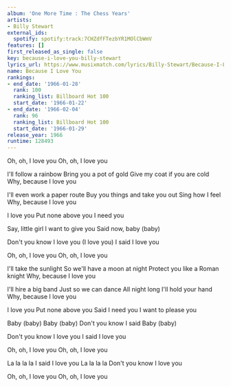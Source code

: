 ```yaml
---
album: 'One More Time : The Chess Years'
artists:
- Billy Stewart
external_ids:
  spotify: spotify:track:7CHZdfFTezbYR1MOlCbWmV
features: []
first_released_as_single: false
key: because-i-love-you-billy-stewart
lyrics_url: https://www.musixmatch.com/lyrics/Billy-Stewart/Because-I-Love-You
name: Because I Love You
rankings:
- end_date: '1966-01-28'
  rank: 100
  ranking_list: Billboard Hot 100
  start_date: '1966-01-22'
- end_date: '1966-02-04'
  rank: 96
  ranking_list: Billboard Hot 100
  start_date: '1966-01-29'
release_year: 1966
runtime: 128493
---
```

Oh, oh, I love you
Oh, oh, I love you

I'll follow a rainbow
Bring you a pot of gold
Give my coat if you are cold
Why, because I love you

I'll even work a paper route
Buy you things and take you out
Sing how I feel
Why, because I love you

I love you
Put none above you
I need you

Say, little girl
I want to give you
Said now, baby (baby)

Don't you know I love you
(I love you)
I said I love you

Oh, oh, I love you
Oh, oh, I love you

I'll take the sunlight
So we'll have a moon at night
Protect you like a Roman knight
Why, because I love you

I'll hire a big band
Just so we can dance
All night long
I'll hold your hand
Why, because I love you

I love you
Put none above you
Said I need you
I want to please you

Baby (baby)
Baby (baby)
Don't you know I said
Baby (baby)

Don't you know I love you
I said I love you

Oh, oh, I love you
Oh, oh, I love you

La la la la
I said I love you
La la la la
Don't you know I love you

Oh, oh, I love you
Oh, oh, I love you
